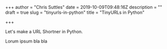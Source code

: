 +++
author = "Chris Suttles"
date = 2019-10-09T09:48:16Z
description = ""
draft = true
slug = "tinyurls-in-python"
title = "TinyURLs in Python"

+++


Let's make a URL Shortner in Python.

Lorum ipsum bla bla


